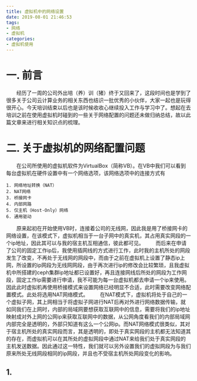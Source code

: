 ```yaml
---
title: 虚拟机中的网络设置
date: 2019-08-01 21:46:53
tags:
- 网络
- 虚拟机
categories:
- 虚拟机使用
---
```


# 一. 前言

&emsp;&emsp;经历了一周的公司外出培（养）训（猪）终于又回来了，这段时间也是学到了很多关于公司云计算业务的相关东西也结识一批优秀的小伙伴，大家一起也是玩得很开心。今天培训结束以后也是该时候收收心继续投入工作与学习中了。想起在去培训之前在使用虚拟机时碰到的一些关于网络配置的问题还未做归纳总结，故以此篇文章来进行相关知识点的梳理。

# 二. 关于虚拟机的网络配置问题

&emsp;&emsp;在公司所使用的虚拟机软件为VirtualBox（简称VB）。在VB中我们可以看到每台虚拟机在硬件设置中有一个网络选项，该网络选项中的连接方式有
```
1. 网络地址转换（NAT）
2. NAT网络
3. 桥接网卡
4. 内部网路
5. 仅主机（Host-Only）网络
6. 通用驱动
```
&emsp;&emsp;原来起初在开始使用VB时，连接着公司的无线网，因此我是用了桥接网卡的网络设置，在该模式下，虚拟机相当于一台子网中的真实机，其占用真实网段的一个ip地址，因此其可以与我的宿主机互相通信，彼此都可见。
&emsp;&emsp;而后来在申请了公司的固定工作ip后，我使用插网线的方式进行工作，此时我的主机所处的网段发生了改变，不再处于无线网的网段中，而由于之前在虚拟机上设置了静态ip上网，所设置的ip网段为无线网网段，由于再次进行ip的修改会比较繁琐，且我虚拟机中所搭建的ceph集群ip地址都已设置好，再且连接网线后所处的网段为工作网段，固定工作ip需要进行申请，我不可能为每一台虚拟机都去申请一个ip来使用。因此此时虚拟机再使用桥接模式来设置网络已经明显不合适，此时需要改变网络配置模式。此处将选用NAT网络模式。
&emsp;&emsp;在NAT模式下，虚拟机将处于自己的一个虚拟子网，其上网相当于将虚拟子网进行NAT后再对外进行网络数据传输，就如同我们在上网时，内部的局域网要想获取互联网中的信息，需要将我们的ip地址映射成对外上网的公网ip来获取互联网中的数据，从公网角度看我们的内部局域网内部完全是透明的，外部只知道有这么一个公网ip。而NAT网络模式很类似，其对于宿主机所处的真实网段而言，其是透明的，即处于真实网段的主机都无法知道其的存在，而虚拟机可以在其所处的虚拟网段中通过NAT来给我们处于真实网段的主机发送数据。因此通过这一特性，我们就可以另外设置我们的虚拟网段为与我们原来所处无线网段相同的ip网段，并且也不受宿主机所处网段变化的影响。

## 1. 